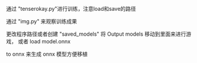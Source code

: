 通过 "tenserokay.py"进行训练，注意load和save的路径

通过 "img.py" 来观察训练成果

更改程序路径或者创建 "saved_models" 将 Output models 移动到里面来进行游戏，
或者 load model.onnx

to onnx 来生成 onnx 模型方便移植